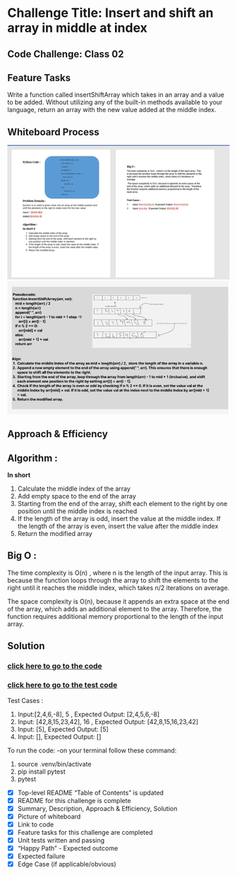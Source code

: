 # Challenge Title: Insert and shift an array in middle at index
## Code Challenge: Class 02
## Feature Tasks
Write a function called insertShiftArray which takes in an array and a value to be added. Without utilizing any of the built-in methods available to your language, return an array with the new value added at the middle index.
## Whiteboard Process
![cc2](./cc2_fixed.PNG)
![Whiteboard](./pseudocode-cc2.PNG)

## Approach & Efficiency
## Algorithm :

**In short**
1.	Calculate the middle index of the array
2.	Add empty space to the end of the array
3.	Starting from the end of the array, shift each element to the right by one position until the middle index is reached
4.	If the length of the array is odd, insert the value at the middle index. If the length of the array is even, insert the value after the middle index
5.	Return the modified array

## Big O :
The time complexity is O(n) , where n is the length of the input array. This is because the function loops through the array to shift the elements to the right until it reaches the middle index, which takes n/2 iterations on average.

 The space complexity is O(n), because it appends an extra space at the end of the array, which adds an additional element to the array. Therefore, the function requires additional memory proportional to the length of the input array.

## Solution
### [click here to go to the code](./insertShiftArray/insertShiftArray.py)
### [click here to go to the test code](./tests/test_insertShiftArray.py)

Test Cases :
1.	Input:[2,4,6,-8], 5 , Expected Output:	[2,4,5,6,-8]
2.	Input: [42,8,15,23,42], 16	 , Expected Output: [42,8,15,16,23,42]
3.	Input: [5], Expected Output: [5]
4.	Input: [], Expected Output: []

To run the code:
-on your terminal follow these command:
1. source .venv/bin/activate
2. pip install pytest
3. pytest

 - [x] Top-level README “Table of Contents” is updated
 - [x] README for this challenge is complete
 - [x] Summary, Description, Approach & Efficiency, Solution
 - [x] Picture of whiteboard
 - [x] Link to code
 - [x] Feature tasks for this challenge are completed
 - [x] Unit tests written and passing
 - [x] “Happy Path” - Expected outcome
 - [x] Expected failure
 - [x] Edge Case (if applicable/obvious)